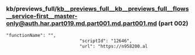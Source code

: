 ### kb/previews_full/kb__previews_full__kb__previews_full__flows__service-first__master-only@auth.har.part019.md.part001.md.part001.md (part 002)

```md
"functionName": "",
                            "scriptId": "12646",
                            "url": "https://n958200.al
```

```
